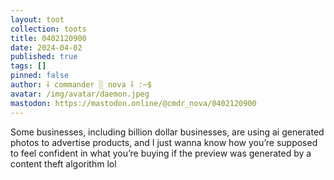 ```yaml
---
layout: toot
collection: toots
title: 0402120900
date: 2024-04-02
published: true
tags: []
pinned: false
author: ⸸ commander ░ nova ⸸ :~$
avatar: /img/avatar/daemon.jpeg
mastodon: https://mastodon.online/@cmdr_nova/0402120900
---
```


Some businesses, including billion dollar businesses, are using ai generated photos to advertise products, and I just wanna know how you’re supposed to feel confident in what you’re buying if the preview was generated by a content theft algorithm lol
